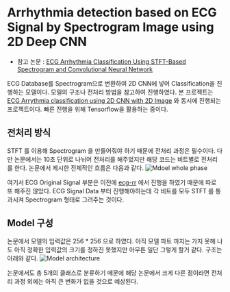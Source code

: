# Arrhythmia detection based on ECG Signal by Spectrogram Image using 2D Deep CNN
- 참고 논문 : [ECG Arrhythmia Classification Using STFT-Based Spectrogram and Convolutional Neural Network](https://ieeexplore.ieee.org/document/8759878)

ECG Database를 Spectrogram으로 변환하여 2D CNN에 넣어 Classification을 진행하는 모델이다. 모델의 구조나 전처리 방법을 참고하여 진행하였다. 본 프로젝트는 [ECG Arrythmia classification using 2D CNN with 2D Image](https://github.com/insung3511/2d_cnn_ecg) 와 동시에 진행되는 프로젝트이다. 빠른 진행을 위해 Tensorflow을 활용하는 중이다.

## 전처리 방식
STFT 를 이용해 Spectrogram 을 만들어줘야 하기 때문에 전처리 과정은 필수이다. 다만 논문에서는 10초 단위로 나뉘어 전처리를 해주었지만 해당 코드는 비트별로 전처리를 한다. 논문에서 제시한 전체적인 흐름은 다음과 같다. 
![Mdoel whole phase](https://ieeexplore.ieee.org/ielx7/6287639/8600701/8759878/graphical_abstract/access-gagraphic-2928017.jpg)

여기서 ECG Original Signal 부분은 이전에 [ecg-rr](https://github.com/insung3511/ecg-rr) 에서 진행을 하였기 때문에 따로 또 해주진 않았다. ECG Signal Data 부터 진행해야하는데 각 비트를 모두 STFT 를 통과시켜 Spectrogram 형태로 그려주는 것이다. 

## Model 구성
논문에서 모델의 입력값은 256 * 256 으로 하였다. 아직 모델 파트 까지는 가지 못해 나도 아직 정확한 입력값의 크기를 정하진 못했지만 아무튼 일단 그렇게 할거 같다. 구조는 아래와 같다.
![Model architecture](https://ieeexplore.ieee.org/mediastore_new/IEEE/content/media/6287639/8600701/8759878/huang4-2928017-large.gif)

논문에서도 총 5개의 클래스로 분류하기 떼문에 해당 논문에서 크게 다른 점이라면 전처리 과정 외에는 아직 큰 변화가 없을 것으로 예상된다.